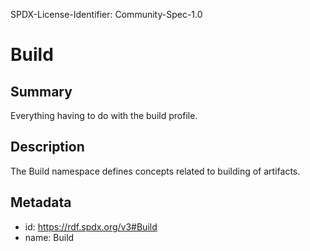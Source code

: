 SPDX-License-Identifier: Community-Spec-1.0

# Build

## Summary

Everything having to do with the build profile.

## Description

The Build namespace defines concepts related to building of artifacts.

## Metadata

- id: https://rdf.spdx.org/v3#Build
- name: Build
